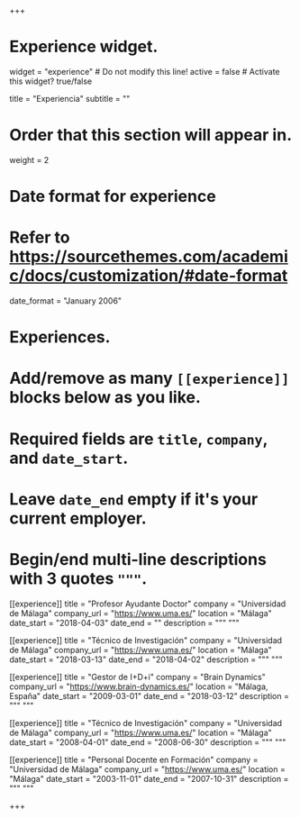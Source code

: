 +++
# Experience widget.
widget = "experience"  # Do not modify this line!
active = false  # Activate this widget? true/false

title = "Experiencia"
subtitle = ""

# Order that this section will appear in.
weight = 2

# Date format for experience
#   Refer to https://sourcethemes.com/academic/docs/customization/#date-format
date_format = "January 2006"

# Experiences.
#   Add/remove as many `[[experience]]` blocks below as you like.
#   Required fields are `title`, `company`, and `date_start`.
#   Leave `date_end` empty if it's your current employer.
#   Begin/end multi-line descriptions with 3 quotes `"""`.
[[experience]]
  title = "Profesor Ayudante Doctor"
  company = "Universidad de Málaga"
  company_url = "https://www.uma.es/"
  location = "Málaga"
  date_start = "2018-04-03"
  date_end = ""
  description = """
  """

[[experience]]
  title = "Técnico de Investigación"
  company = "Universidad de Málaga"
  company_url = "https://www.uma.es/"
  location = "Málaga"
  date_start = "2018-03-13"
  date_end = "2018-04-02"
  description = """
  """

[[experience]]
  title = "Gestor de I+D+i"
  company = "Brain Dynamics"
  company_url = "https://www.brain-dynamics.es/"
  location = "Málaga, España"
  date_start = "2009-03-01"
  date_end = "2018-03-12"
  description = """ """
  
[[experience]]
  title = "Técnico de Investigación"
  company = "Universidad de Málaga"
  company_url = "https://www.uma.es/"
  location = "Málaga"
  date_start = "2008-04-01"
  date_end = "2008-06-30"
  description = """
  """
  
[[experience]]
  title = "Personal Docente en Formación"
  company = "Universidad de Málaga"
  company_url = "https://www.uma.es/"
  location = "Málaga"
  date_start = "2003-11-01"
  date_end = "2007-10-31"
  description = """
  """

+++

